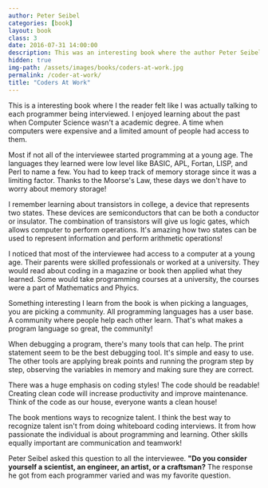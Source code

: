 ```yaml
---
author: Peter Seibel
categories: [book]
layout: book
class: 3
date: 2016-07-31 14:00:00
description: This was an interesting book where the author Peter Seibel interviews top programmers. The book is written like a script where both the author and programmers are having a long conversation about their programming experience. It's interesting to learn how each programmer begin coding and how their views on skills needed to become successful. This book offers a unique glimpse of the past from each programmer's perspective.
hidden: true
img-path: /assets/images/books/coders-at-work.jpg
permalink: /coder-at-work/
title: "Coders At Work"
---
```


This is a interesting book where I the reader felt like I was actually talking to each programmer being interviewed. I enjoyed learning about the past when Computer Science wasn't a academic degree. A time when computers were expensive and a limited amount of people had access to them.

Most if not all of the interviewee started programming at a young age. The languages they learned were low level like BASIC, APL, Fortan, LISP, and Perl to name a few. You had to keep track of memory storage since it was a limiting factor. Thanks to the Moorse's Law, these days we don't have to worry about memory storage!

I remember learning about transistors in college, a device that represents two states. These devices are semiconductors that can be both a conductor or insulator. The combination of transistors will give us logic gates, which allows computer to perform operations. It's amazing how two states can be used to represent information and perform arithmetic operations!

I noticed that most of the interviewee had access to a computer at a young age. Their parents were skilled professionals or worked at a university. They would read about coding in a magazine or book then applied what they learned. Some would take programming courses at a university, the courses were a part of Mathematics and Phyics.

Something interesting I learn from the book is when picking a languages, you are picking a community. All programming languages has a user base. A community where people help each other learn. That's what makes a program language so great, the community!

When debugging a program, there's many tools that can help. The print statement seem to be the best debugging tool. It's simple and easy to use. The other tools are applying break points and running the program step by step, observing the variables in memory and making sure they are correct. 

There was a huge emphasis on coding styles! The code should be readable! Creating clean code will increase productivity and improve maintenance. Think of the code as our house, everyone wants a clean house!

The book mentions ways to recognize talent. I think the best way to recognize talent isn't from doing whiteboard coding interviews. It from how passionate the individual is about programming and learning. Other skills equally important are communication and teamwork!

Peter Seibel asked this question to all the interviewee. __"Do you consider yourself a scientist, an engineer, an artist, or a craftsman?__ The response he got from each programmer varied and was my favorite question.
